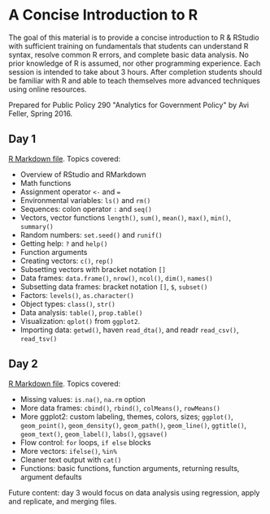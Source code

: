 # A Concise Introduction to R

The goal of this material is to provide a concise introduction to R & RStudio with sufficient training on fundamentals that students can understand R syntax, resolve common R errors, and complete basic data analysis. No prior knowledge of R is assumed, nor other programming experience. Each session is intended to take about 3 hours. After completion students should be familiar with R and able to teach themselves more advanced techniques using online resources.

Prepared for Public Policy 290 "Analytics for Government Policy" by Avi Feller, Spring 2016.

## Day 1

[R Markdown file](https://github.com/ck37/r-intro-2016/blob/master/r-day1.Rmd). Topics covered:

* Overview of RStudio and RMarkdown
* Math functions
* Assignment operator `<-` and `=`
* Environmental variables: `ls()` and `rm()`
* Sequences: colon operator `:` and `seq()`
* Vectors, vector functions `length()`, `sum()`, `mean()`, `max()`, `min()`, `summary()`
* Random numbers: `set.seed()` and `runif()`
* Getting help: `?` and `help()`
* Function arguments
* Creating vectors: `c()`, `rep()`
* Subsetting vectors with bracket notation `[]`
* Data frames: `data.frame()`, `nrow()`, `ncol()`, `dim()`, `names()`
* Subsetting data frames: bracket notation `[]`, `$`, `subset()`
* Factors: `levels()`, `as.character()`
* Object types: `class()`, `str()`
* Data analysis: `table()`, `prop.table()`
* Visualization: `qplot()` from `ggplot2`.
* Importing data: `getwd()`, haven `read_dta()`, and readr `read_csv()`, `read_tsv()`

## Day 2

[R Markdown file](https://github.com/ck37/r-intro-2016/blob/master/r-day2.Rmd). Topics covered:

* Missing values: `is.na()`, `na.rm` option
* More data frames: `cbind()`, `rbind()`, `colMeans()`, `rowMeans()`
* More ggplot2: custom labeling, themes, colors, sizes; `ggplot()`, `geom_point()`, `geom_density()`, `geom_path()`, `geom_line()`, `ggtitle()`, `geom_text()`, `geom_label()`, `labs()`, `ggsave()`
* Flow control: `for` loops, `if else` blocks
* More vectors: `ifelse()`, `%in%`
* Cleaner text output with `cat()`
* Functions: basic functions, function arguments, returning results, argument defaults

Future content: day 3 would focus on data analysis using regression, apply and replicate, and merging files.
